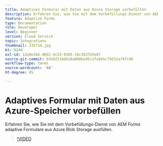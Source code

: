 ```yaml
---
title: Adaptives Formular mit Daten aus Azure Storage vorbefüllen
description: Erfahren Sie, wie Sie mit dem Vorbefüllungs-Dienst von AEM Forms adaptive Formulare aus Azure Blob Storage ausfüllen.
feature: Adaptive Forms
type: Documentation
role: Developer
level: Beginner
version: Cloud Service
topic: Integrations
thumbnail: 335714.jpg
kt: 8240
exl-id: 12e0e3bb-d6b2-4c33-9105-18c3637d3e07
source-git-commit: b3e9251bdb18a008be95c1fa9e5c79252a74fc98
workflow-type: tm+mt
source-wordcount: '48'
ht-degree: 0%

---
```


# Adaptives Formular mit Daten aus Azure-Speicher vorbefüllen

Erfahren Sie, wie Sie mit dem Vorbefüllungs-Dienst von AEM Forms adaptive Formulare aus Azure Blob Storage ausfüllen.

>[!VIDEO](https://video.tv.adobe.com/v/335714?quality=12&learn=on)
